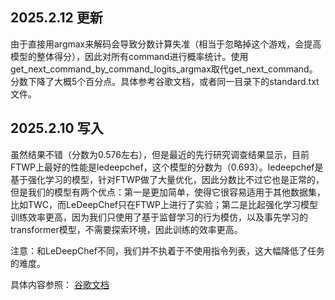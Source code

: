
## 2025.2.12 更新

由于直接用argmax来解码会导致分数计算失准（相当于忽略掉这个游戏，会提高模型的整体得分），因此对所有command进行概率统计。使用get_next_command_by_command_logits_argmax取代get_next_command。分数下降了大概5个百分点。具体参考谷歌文档，或者同一目录下的standard.txt文件。

## 2025.2.10 写入

虽然结果不错（分数为0.576左右），但是最近的先行研究调查结果显示，目前FTWP上最好的性能是ledeepchef，这个模型的分数为（0.693）。ledeepchef是基于强化学习的模型，针对FTWP做了大量优化，因此分数比不过它也是正常的，但是我们的模型有两个优点：第一是更加简单，使得它很容易适用于其他数据集，比如TWC，而LeDeepChef只在FTWP上进行了实验；第二是比起强化学习模型训练效率更高，因为我们只使用了基于监督学习的行为模仿，以及事先学习的transformer模型，不需要探索环境，因此训练的效率更高。

注意：和LeDeepChef不同，我们并不执着于不使用指令列表，这大幅降低了任务的难度。

具体内容参照： [谷歌文档](https://docs.google.com/document/d/1gu0MZIQdj__4vCKdOZATsq9HsnvOSsJx9yvb9Cgzcp4/edit?tab=t.0)

